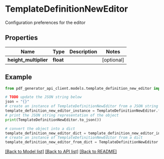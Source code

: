 # TemplateDefinitionNewEditor

Configuration preferences for the editor

## Properties

Name | Type | Description | Notes
------------ | ------------- | ------------- | -------------
**height_multiplier** | **float** |  | [optional] 

## Example

```python
from pdf_generator_api_client.models.template_definition_new_editor import TemplateDefinitionNewEditor

# TODO update the JSON string below
json = "{}"
# create an instance of TemplateDefinitionNewEditor from a JSON string
template_definition_new_editor_instance = TemplateDefinitionNewEditor.from_json(json)
# print the JSON string representation of the object
print(TemplateDefinitionNewEditor.to_json())

# convert the object into a dict
template_definition_new_editor_dict = template_definition_new_editor_instance.to_dict()
# create an instance of TemplateDefinitionNewEditor from a dict
template_definition_new_editor_from_dict = TemplateDefinitionNewEditor.from_dict(template_definition_new_editor_dict)
```
[[Back to Model list]](../README.md#documentation-for-models) [[Back to API list]](../README.md#documentation-for-api-endpoints) [[Back to README]](../README.md)


